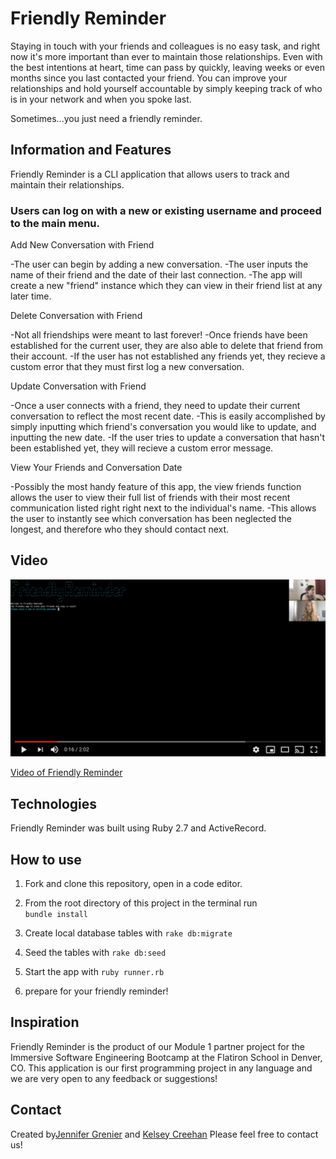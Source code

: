 # Friendly Reminder

Staying in touch with your friends and colleagues is no easy task, and right now it's more important than ever to maintain those relationships.
Even with the best intentions at heart, time can pass by quickly, leaving weeks or even months since you last contacted your friend.
You can improve your relationships and hold yourself accountable by simply keeping track of who is in your network and when you spoke last.

Sometimes...you just need a friendly reminder.

## Information and Features

Friendly Reminder is a CLI application that allows users to track and maintain their relationships.

### Users can log on with a new or existing username and proceed to the main menu.

Add New Conversation with Friend

-The user can begin by adding a new conversation. 
-The user inputs the name of their friend and the date of their last connection.
-The app will create a new "friend" instance which they can view in their friend list at any later time.

Delete Conversation with Friend

-Not all friendships were meant to last forever!
-Once friends have been established for the current user, they are also able to delete that friend from their account.
-If the user has not established any friends yet, they recieve a custom error that they must first log a new conversation.

Update Conversation with Friend

-Once a user connects with a friend, they need to update their current conversation to reflect the most recent date.
-This is easily accomplished by simply inputting which friend's conversation you would like to update, and inputting the new date. 
-If the user tries to update a conversation that hasn't been established yet, they will recieve a custom error message.

View Your Friends and Conversation Date

-Possibly the most handy feature of this app, the view friends function allows the user to view their full list of friends with their most recent communication listed right right next to the individual's name.
-This allows the user to instantly see which conversation has been neglected the longest, and therefore who they should contact next.

## Video

![Screenshot of app](project_1_video_screenshot.png)

[Video of Friendly Reminder](zoom_0.mp4)

## Technologies

Friendly Reminder was built using Ruby 2.7 and ActiveRecord.

## How to use

1. Fork and clone this repository, open in a code editor.

2. From the root directory of this project in the terminal run  
    ```bundle install```

3. Create local database tables with
    ```rake db:migrate```

4. Seed the tables with
    ```rake db:seed```

5. Start the app with
    ```ruby runner.rb```

6. prepare for your friendly reminder!

## Inspiration

Friendly Reminder is the product of our Module 1 partner project for the Immersive Software Engineering Bootcamp at the Flatiron School in Denver, CO.
This application is our first programming project in any language and we are very open to any feedback or suggestions!

## Contact

Created by[Jennifer Grenier](https://www.linkedin.com/in/jennifer-a-grenier/) and [Kelsey Creehan](https://www.linkedin.com/in/kelsey-creehan-196b8a55/)
Please feel free to contact us!
